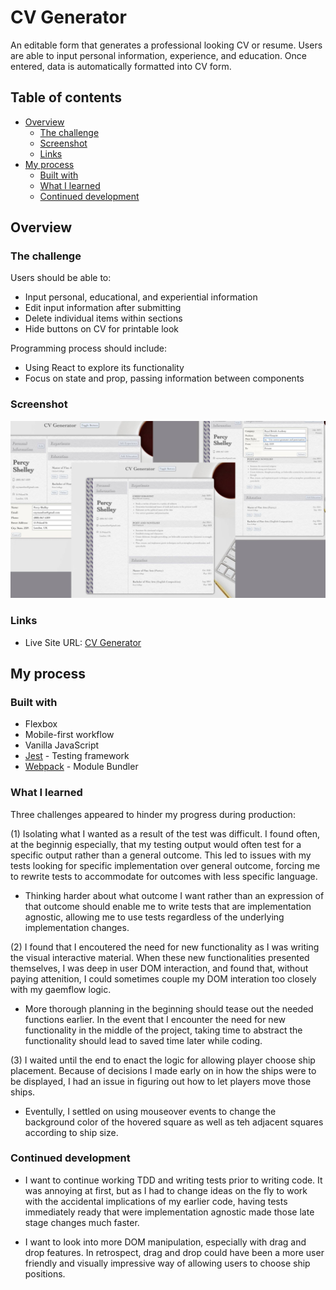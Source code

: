 # CV Generator

An editable form that generates a professional looking CV or resume. Users are able to input personal information, experience, and education. Once entered, data is automatically formatted into CV form.

## Table of contents

- [Overview](#overview)
  - [The challenge](#the-challenge)
  - [Screenshot](#screenshot)
  - [Links](#links)
- [My process](#my-process)
  - [Built with](#built-with)
  - [What I learned](#what-i-learned)
  - [Continued development](#continued-development)

## Overview

### The challenge

Users should be able to:

- Input personal, educational, and experiential information
- Edit input information after submitting
- Delete individual items within sections
- Hide buttons on CV for printable look

Programming process should include:

- Using React to explore its functionality
- Focus on state and prop, passing information between components

### Screenshot

![](./src/images/cv-collage.jpg)

### Links

- Live Site URL: [CV Generator](https://jessejputnam.github.io/cv-project/)

## My process

### Built with

- Flexbox
- Mobile-first workflow
- Vanilla JavaScript
- [Jest](https://jestjs.io/) - Testing framework
- [Webpack](https://webpack.js.org/) - Module Bundler

### What I learned

Three challenges appeared to hinder my progress during production:

(1) Isolating what I wanted as a result of the test was difficult. I found often, at the beginnig especially, that my testing output would often test for a specific output rather than a general outcome. This led to issues with my tests looking for specific implementation over general outcome, forcing me to rewrite tests to accommodate for outcomes with less specific language.

- Thinking harder about what outcome I want rather than an expression of that outcome should enable me to write tests that are implementation agnostic, allowing me to use tests regardless of the underlying implementation changes.

(2) I found that I encoutered the need for new functionality as I was writing the visual interactive material. When these new functionalities presented themselves, I was deep in user DOM interaction, and found that, without paying attenition, I could sometimes couple my DOM interation too closely with my gaemflow logic.

- More thorough planning in the beginning should tease out the needed functions earlier. In the event that I encounter the need for new functionality in the middle of the project, taking time to abstract the functionality should lead to saved time later while coding.

(3) I waited until the end to enact the logic for allowing player choose ship placement. Because of decisions I made early on in how the ships were to be displayed, I had an issue in figuring out how to let players move those ships.

- Eventully, I settled on using mouseover events to change the background color of the hovered square as well as teh adjacent squares according to ship size.

### Continued development

- I want to continue working TDD and writing tests prior to writing code. It was annoying at first, but as I had to change ideas on the fly to work with the accidental implications of my earlier code, having tests immediately ready that were implementation agnostic made those late stage changes much faster.

- I want to look into more DOM manipulation, especially with drag and drop features. In retrospect, drag and drop could have been a more user friendly and visually impressive way of allowing users to choose ship positions.

